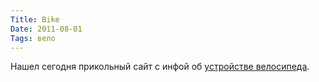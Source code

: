 ```yaml
---
Title: Bike
Date: 2011-08-01
Tags: вело
---
```


<div class="text">Нашел сегодня прикольный сайт с инфой об <a href="http://bike-repair.ru/">устройстве велосипеда</a>.</div>